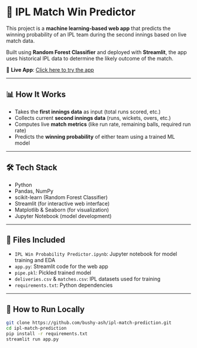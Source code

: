 # 🏏 IPL Match Win Predictor

This project is a **machine learning-based web app** that predicts the winning probability of an IPL team during the second innings based on live match data.

Built using **Random Forest Classifier** and deployed with **Streamlit**, the app uses historical IPL data to determine the likely outcome of the match.

🔗 **Live App**: [Click here to try the app](https://harshjain41-ipl-match-win-predictor-app-gceipf.streamlit.app/)

---

## 📊 How It Works

- Takes the **first innings data** as input (total runs scored, etc.)
- Collects current **second innings data** (runs, wickets, overs, etc.)
- Computes live **match metrics** (like run rate, remaining balls, required run rate)
- Predicts the **winning probability** of either team using a trained ML model

---

## 🛠️ Tech Stack

- Python
- Pandas, NumPy
- scikit-learn (Random Forest Classifier)
- Streamlit (for interactive web interface)
- Matplotlib & Seaborn (for visualization)
- Jupyter Notebook (model development)

---

## 📁 Files Included

- `IPL Win Probability Predictor.ipynb`: Jupyter notebook for model training and EDA
- `app.py`: Streamlit code for the web app
- `pipe.pkl`: Pickled trained model
- `deliveries.csv` & `matches.csv`: IPL datasets used for training
- `requirements.txt`: Python dependencies

---

## 🚀 How to Run Locally

```bash
git clone https://github.com/bushy-ash/ipl-match-prediction.git
cd ipl-match-prediction
pip install -r requirements.txt
streamlit run app.py

